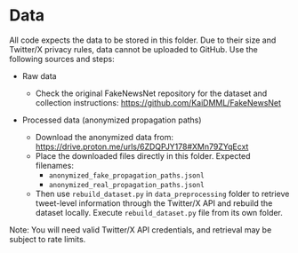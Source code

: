 # Data

All code expects the data to be stored in this folder. Due to their size and Twitter/X privacy rules, data cannot be uploaded to GitHub. Use the following sources and steps:

- Raw data
	- Check the original FakeNewsNet repository for the dataset and collection instructions: https://github.com/KaiDMML/FakeNewsNet

- Processed data (anonymized propagation paths)
	- Download the anonymized data from: https://drive.proton.me/urls/6ZDQPJY178#XMn79ZYqEcxt
	- Place the downloaded files directly in this folder. Expected filenames:
		- `anonymized_fake_propagation_paths.jsonl`
		- `anonymized_real_propagation_paths.jsonl`
	- Then use `rebuild_dataset.py` in `data_preprocessing` folder to retrieve tweet-level information through the Twitter/X API and rebuild the dataset locally. Execute `rebuild_dataset.py` file from its own folder.

Note: You will need valid Twitter/X API credentials, and retrieval may be subject to rate limits.